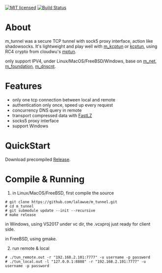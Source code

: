 

[![MIT licensed][1]][2]  [![Build Status][3]][4]

[1]: https://img.shields.io/badge/license-MIT-blue.svg
[2]: LICENSE

[3]: https://travis-ci.org/lalawue/m_tunnel.svg?branch=master
[4]: https://travis-ci.org/lalawue/m_tunnel





# About

m_tunnel was a secure TCP tunnel with sock5 proxy interface, action like shadowsocks.
It's lightweight and play well with [m_kcptun](https://github.com/lalawue/m_kcptun) or
[kcptun](https://github.com/xtaci/kcptun), using RC4 crypto from cloudwu's [mptun](https://github.com/cloudwu/mptun).

only support IPV4, under Linux/MacOS/FreeBSD/Windows, base on [m_net](https://github.com/lalawue/m_net),
[m_foundation](https://github.com/lalawue/m_foundation), [m_dnscnt](https://github.com/lalawue/m_dnscnt).





# Features

- only one tcp connection between local and remote
- authentication only once, speed up every request
- concurrency DNS query in remote
- transport compressed data with [FastLZ](https://github.com/ariya/FastLZ)
- socks5 proxy interface 
- support Windows





# QuickStart

Download precompiled [Release](https://github.com/lalawue/m_tunnel/releases).





# Compile & Running

1. in Linux/MacOS/FreeBSD, first compile the source

```
# git clone https://github.com/lalawue/m_tunnel.git
# cd m_tunnel
# git submodule update --init --recursive
# make release
```

in Windows, using VS2017 under vc dir, the .vcxproj just ready for client side.

in FreeBSD, using gmake.



2. run remote & local
```
# ./tun_remote.out -r "192.168.2.101:7777" -u username -p password
# ./tun_local.out -l "127.0.0.1:8888" -r "192.168.2.101:7777" -u username -p password
```
